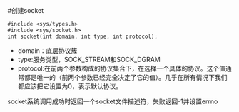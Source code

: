 #创建socket

    #include <sys/types.h>
    #include <sys/socket.h>
    int socket(int domain, int type, int protocol);
    

* domain：底层协议簇
* type:服务类型，SOCK_STREAM和SOCK_DGRAM
* protocol:在前两个参数构成的协议集合下，在选择一个具体的协议。这个值通常都是唯一的（前两个参数已经完全决定了它的值）。几乎在所有情况下我们都应该把它设置为0，表示默认协议。

socket系统调用成功时返回一个socket文件描述符，失败返回-1并设置errno
